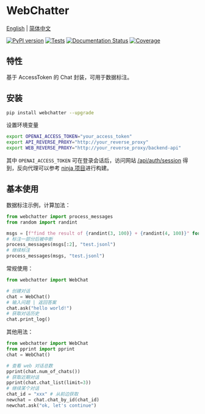 # WebChatter

[English](README-EN.md) | [简体中文](README.md)

[![PyPI version](https://img.shields.io/pypi/v/webchatter.svg)](https://pypi.python.org/pypi/webchatter)
[![Tests](https://github.com/cubenlp/webchatter/actions/workflows/test.yml/badge.svg)](https://github.com/cubenlp/webchatter/actions/workflows/test.yml/)
[![Documentation Status](https://img.shields.io/badge/docs-github_pages-blue.svg)](https://apicall.wzhecnu.cn)
[![Coverage](https://codecov.io/gh/cubenlp/webchatter/branch/main/graph/badge.svg)](https://codecov.io/gh/cubenlp/webchatter)


## 特性

基于 AccessToken 的 Chat 封装，可用于数据标注。

## 安装

```bash
pip install webchatter --upgrade
```

设置环境变量
```bash
export OPENAI_ACCESS_TOKEN="your_access_token"
export API_REVERSE_PROXY="http://your_reverse_proxy"
export WEB_REVERSE_PROXY="http://your_reverse_proxy/backend-api"
```

其中 `OPENAI_ACCESS_TOKEN` 可在登录会话后，访问网站 [/api/auth/session](https://chat.openai.com/api/auth/session) 得到，反向代理可以参考 [ninja 项目](https://github.com/gngpp/ninja/)进行构建。

## 基本使用

数据标注示例，计算加法：
```py
from webchatter import process_messages
from random import randint

msgs = [f"find the result of {randint(3, 100)} + {randint(4, 100)}" for _ in range(4)]
# 标注一部分后被中断
process_messages(msgs[:2], "test.jsonl")
# 继续标注
process_messages(msgs, "test.jsonl")
```

常规使用：

```py
from webchatter import WebChat

# 创建对话
chat = WebChat()
# 输入问题 | 返回答案
chat.ask("hello world!")
# 获取对话历史
chat.print_log()
```

其他用法：

```py
from webchatter import WebChat
from pprint import pprint
chat = WebChat()

# 查看 web 对话总数
pprint(chat.num_of_chats())
# 获取近期对话
pprint(chat.chat_list(limit=3))
# 继续某个对话
chat_id = "xxx" # 从前边获取
newchat = chat.chat_by_id(chat_id)
newchat.ask("ok, let's continue")
```
